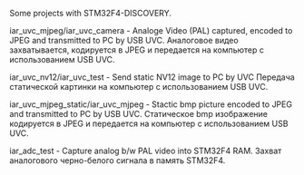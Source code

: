Some projects with STM32F4-DISCOVERY.

iar_uvc_mjpeg/iar_uvc_camera - Analoge Video (PAL) captured, encoded to JPEG and transmitted to PC by USB UVC.
Аналоговое видео захватывается, кодируется в JPEG и передается на компьютер с использованием USB UVC.

iar_uvc_nv12/iar_uvc_test    - Send static NV12 image to PC by UVC
Передача статической картинки на компьютер с использованием USB UVC.

iar_uvc_mjpeg_static/iar_uvc_mjpeg - Stactic bmp picture encoded to JPEG and transmitted to PC by USB UVC.
Статическое bmp изображение кодируется в JPEG и передается на компьютер с использованием USB UVC.

iar_adc_test - Capture analog b/w PAL video into STM32F4 RAM.
Захват аналогового черно-белого сигнала в память STM32F4.
